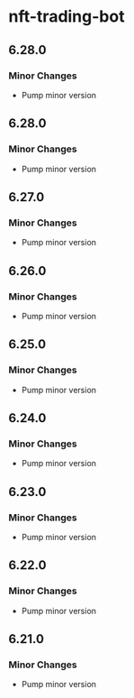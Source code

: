 # nft-trading-bot

## 6.28.0

### Minor Changes

-   Pump minor version

## 6.28.0

### Minor Changes

-   Pump minor version

## 6.27.0

### Minor Changes

-   Pump minor version

## 6.26.0

### Minor Changes

-   Pump minor version

## 6.25.0

### Minor Changes

-   Pump minor version

## 6.24.0

### Minor Changes

-   Pump minor version

## 6.23.0

### Minor Changes

-   Pump minor version

## 6.22.0

### Minor Changes

-   Pump minor version

## 6.21.0

### Minor Changes

-   Pump minor version
